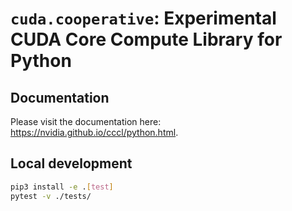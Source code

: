 # `cuda.cooperative`: Experimental CUDA Core Compute Library for Python

## Documentation

Please visit the documentation here: https://nvidia.github.io/cccl/python.html.

## Local development

```bash
pip3 install -e .[test]
pytest -v ./tests/
```
